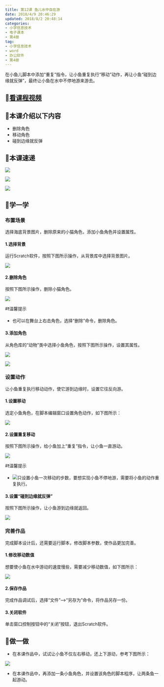 ```yaml
---
title: 第12课 鱼儿水中自在游
date: 2018/4/9 20:46:29
updated: 2018/8/2 20:48:14
categories:
- 小学信息技术
- 电子课本
- 第4册
tag: 
- 小学信息技术
- word
- 办公软件
- 第4册
---
```

在小鱼儿脚本中添加“重复”指令，让小鱼重复执行“移动”动作，再让小鱼“碰到边缘就反弹”，最终让小鱼在水中不停地游来游去。

## :cinema:[看课程视频](https://itdamo.ke.qq.com/)
## :mega:本课介绍以下内容
- 删除角色
- 移动角色
- 碰到边缘就反弹
## :rainbow:本课速递
![](/courses/ITP4/12.2.png)

![](/courses/ITP4/12.4.png)

![](/courses/ITP4/12.7.png)

<!-- more -->

## :electric_plug:学一学
### 布置场景
选择海底背景图片，删除原来的小猫角色，添加小鱼角色并设置属性。
#### 1.选择背景
运行Scratch软件，按照下图所示操作，从背景库中选择背景图片。

![](/courses/ITP4/12.1.png)
#### 2.删除角色
按照下图所示操作，删除小猫角色。

![](/courses/ITP4/12.2.png)

#:heavy_exclamation_mark:温馨提示
- 也可以在舞台上右击角色，选择“删除”命令，删除角色。
#### 3.添加角色
从角色库的“动物”类中选择小鱼角色，按照下图所示操作，设置其属性。

![](/courses/ITP4/12.3.png)

![](/courses/ITP4/12.3.1.png)
### 设置动作
让小鱼重复执行移动动作，使它游到边缘时，设置它往反向游。
#### 1.设置移动
选定小鱼角色，在脚本编辑窗口设置角色动作，如下图所示：

![](/courses/ITP4/12.4.png)
#### 2.设置重复移动
按照下图所示操作，给小鱼加上“重复”指令，让小鱼一直游动。

![](/courses/ITP4/12.5.png)

#:heavy_exclamation_mark:温馨提示
- ![](/courses/ITP4/12.5.1.png)只设置小鱼一次移动的步数，要想实现小鱼不停地游，需要将小鱼的动作重复执行。 

#### 3.设置“碰到边缘就反弹”
按照下图所示操作，让小鱼游到边缘就返回。

![](/courses/ITP4/12.6.png)
### 完善作品
完成脚本设计后，还需要运行脚本，修改脚本参数，使作品更加完善。
#### 1.修改移动数值
想要使小鱼在水中游动的速度慢些，需要减少移动数值，如下图所示：

![](/courses/ITP4/12.7.png)
#### 2.保存作品
完成作品调试后，选择“文件”——>“另存为”命令，将作品另存一份。
#### 3.关闭软件
单击窗口控制按钮中的“关闭”按钮，退出Scratch软件。

## :pencil:做一做
- 在本课作品中，试试让小鱼不仅左右移动，还上下游动，参考下图所示：

![](/courses/ITP4/12.8.png)
- 在本课作品中，再添加一条小鱼角色，并设置该角色的脚本程序，让两条鱼一起游动。
